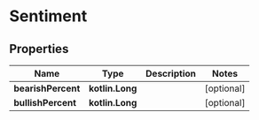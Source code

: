 
# Sentiment

## Properties
Name | Type | Description | Notes
------------ | ------------- | ------------- | -------------
**bearishPercent** | **kotlin.Long** |  |  [optional]
**bullishPercent** | **kotlin.Long** |  |  [optional]



